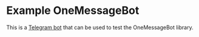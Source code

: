 # Example OneMessageBot

This is a [Telegram bot](https://t.me/ExampleOneMessageBot) that can be used to test the OneMessageBot library.